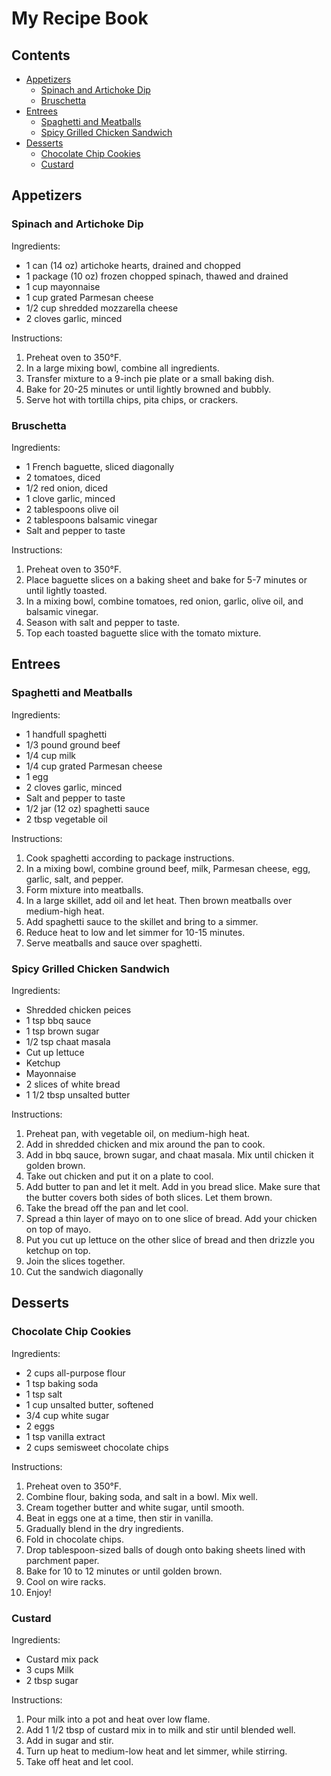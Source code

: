 # My Recipe Book

## Contents
- [Appetizers](#appetizers)
    - [Spinach and Artichoke Dip](#spinach-and-artichoke-dip)
    - [Bruschetta](#bruschetta)
- [Entrees](#entrees)
    - [Spaghetti and Meatballs](#spaghetti-and-meatballs)
    - [Spicy Grilled Chicken Sandwich](#spicy-grilled-chicken-sandwich)
- [Desserts](#desserts)
    - [Chocolate Chip Cookies](#chocolate-chip-cookies)
    - [Custard](#custard)

## Appetizers
### Spinach and Artichoke Dip

Ingredients:
- 1 can (14 oz) artichoke hearts, drained and chopped
- 1 package (10 oz) frozen chopped spinach, thawed and drained
- 1 cup mayonnaise
- 1 cup grated Parmesan cheese
- 1/2 cup shredded mozzarella cheese
- 2 cloves garlic, minced

Instructions:
1. Preheat oven to 350°F.
2. In a large mixing bowl, combine all ingredients.
3. Transfer mixture to a 9-inch pie plate or a small baking dish.
4. Bake for 20-25 minutes or until lightly browned and bubbly.
5. Serve hot with tortilla chips, pita chips, or crackers.

### Bruschetta

Ingredients:
- 1 French baguette, sliced diagonally
- 2 tomatoes, diced
- 1/2 red onion, diced
- 1 clove garlic, minced
- 2 tablespoons olive oil
- 2 tablespoons balsamic vinegar
- Salt and pepper to taste

Instructions:
1. Preheat oven to 350°F.
2. Place baguette slices on a baking sheet and bake for 5-7 minutes or until lightly toasted.
3. In a mixing bowl, combine tomatoes, red onion, garlic, olive oil, and balsamic vinegar.
4. Season with salt and pepper to taste.
5. Top each toasted baguette slice with the tomato mixture.

## Entrees
### Spaghetti and Meatballs

Ingredients:
- 1 handfull spaghetti
- 1/3 pound ground beef
- 1/4 cup milk
- 1/4 cup grated Parmesan cheese
- 1 egg
- 2 cloves garlic, minced
- Salt and pepper to taste
- 1/2 jar (12 oz) spaghetti sauce
- 2 tbsp vegetable oil

Instructions:
1. Cook spaghetti according to package instructions.
2. In a mixing bowl, combine ground beef, milk, Parmesan cheese, egg, garlic, salt, and pepper.
3. Form mixture into meatballs.
4. In a large skillet, add oil and let heat. Then brown meatballs over medium-high heat.
5. Add spaghetti sauce to the skillet and bring to a simmer.
6. Reduce heat to low and let simmer for 10-15 minutes.
7. Serve meatballs and sauce over spaghetti.

### Spicy Grilled Chicken Sandwich

Ingredients:
- Shredded chicken peices
- 1 tsp bbq sauce
- 1 tsp brown sugar
- 1/2 tsp chaat masala
- Cut up lettuce
- Ketchup
- Mayonnaise
- 2 slices of white bread
- 1 1/2 tbsp unsalted butter

Instructions:
1. Preheat pan, with vegetable oil, on medium-high heat.
2. Add in shredded chicken and mix around the pan to cook.
3. Add in bbq sauce, brown sugar, and chaat masala. Mix until chicken it golden brown.
4. Take out chicken and put it on a plate to cool.
5. Add butter to pan and let it melt. Add in you bread slice. Make sure that the butter covers both sides of both slices. Let them brown.
6. Take the bread off the pan and let cool.
7. Spread a thin layer of mayo on to one slice of bread. Add your chicken on top of mayo.
8. Put you cut up lettuce on the other slice of bread and then drizzle you ketchup on top.
9. Join the slices together.
10. Cut the sandwich diagonally 

## Desserts
### Chocolate Chip Cookies

Ingredients:
- 2 cups all-purpose flour
- 1 tsp baking soda
- 1 tsp salt
- 1 cup unsalted butter, softened
- 3/4 cup white sugar
- 2 eggs
- 1 tsp vanilla extract
- 2 cups semisweet chocolate chips

Instructions:
1. Preheat oven to 350°F.
2. Combine flour, baking soda, and salt in a bowl. Mix well.
3. Cream together butter and white sugar, until smooth.
4. Beat in eggs one at a time, then stir in vanilla.
5. Gradually blend in the dry ingredients.
6. Fold in chocolate chips.
7. Drop tablespoon-sized balls of dough onto baking sheets lined with parchment paper.
8. Bake for 10 to 12 minutes or until golden brown.
9. Cool on wire racks.
10. Enjoy!

### Custard

Ingredients:
- Custard mix pack
- 3 cups Milk
- 2 tbsp sugar

Instructions:
1. Pour milk into a pot and heat over low flame.
2. Add 1 1/2 tbsp of custard mix in to milk and stir until blended well.
3. Add in sugar and stir.
4. Turn up heat to medium-low heat and let simmer, while stirring.
5. Take off heat and let cool.